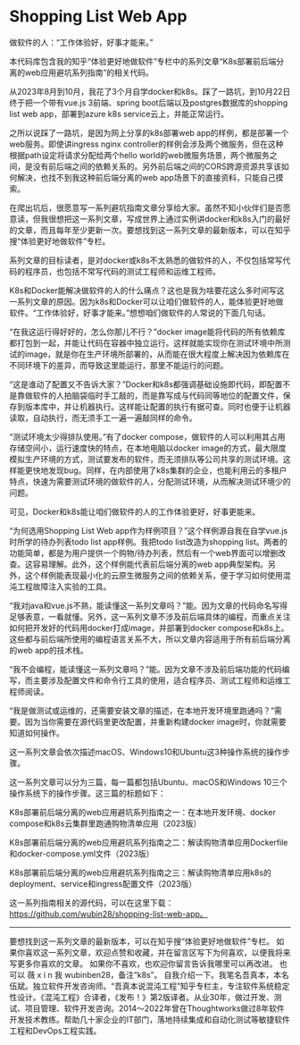 # Shopping List Web App

做软件的人：“工作体验好，好事才能来。”

本代码库包含我的知乎“体验更好地做软件”专栏中的系列文章“K8s部署前后端分离的web应用避坑系列指南”的相关代码。

从2023年8月到10月，我花了3个月自学docker和k8s。踩了一路坑，到10月22日终于把一个带有vue.js 3前端、spring boot后端以及postgres数据库的shopping list web app，部署到azure k8s service云上，并能正常运行。

之所以说踩了一路坑，是因为网上分享的k8s部署web app的样例，都是部署一个web服务。即使讲ingress nginx controller的样例会涉及两个微服务，但在这种根据path设定将请求分配给两个hello world的web微服务场景，两个微服务之间，是没有前后端之间的依赖关系的。另外前后端之间的CORS跨源资源共享该如何解决，也找不到我这种前后端分离的web app场景下的直接资料，只能自己摸索。

在爬出坑后，很愿意写一系列避坑指南文章分享给大家。虽然不知小伙伴们是否愿意读，但我很想把这一系列文章，写成世界上通过实例讲docker和k8s入门的最好的文章，而且每年至少更新一次。要想找到这一系列文章的最新版本，可以在知乎搜“体验更好地做软件”专栏。

系列文章的目标读者，是对docker或k8s不太熟悉的做软件的人，不仅包括常写代码的程序员，也包括不常写代码的测试工程师和运维工程师。

K8s和Docker能解决做软件的人的什么痛点？这也是我为啥要花这么多时间写这一系列文章的原因。因为k8s和Docker可以让咱们做软件的人，能体验更好地做软件。“工作体验好，好事才能来。”想想咱们做软件的人常说的下面几句话。

“在我这运行得好好的，怎么你那儿不行？”docker image能将代码的所有依赖库都打包到一起，并能让代码在容器中独立运行。这样就能实现你在测试环境中所测试的image，就是你在生产环境所部署的，从而能在很大程度上解决因为依赖库在不同环境下的差异，而导致这里能运行，那里不能运行的问题。

“这是谁动了配置又不告诉大家？”Docker和k8s都强调基础设施即代码，即配置不是靠做软件的人拍脑袋临时手工敲的，而是靠写成与代码同等地位的配置文件，保存到版本库中，并让机器执行。这样能让配置的执行有据可查。同时也便于让机器读取，自动执行，而无须手工一遍一遍敲同样的命令。

“测试环境太少得排队使用。”有了docker compose，做软件的人可以利用其占用存储空间小，运行速度快的特点，在本地电脑以docker image的方式，最大限度模拟生产环境的方式，测试要发布的软件，而无须排队等公司共享的测试环境。这样能更快地发现bug。同样，在内部使用了k8s集群的企业，也能利用云的多租户特点，快速为需要测试环境的做软件的人，分配测试环境，从而解决测试环境少的问题。

可见，Docker和k8s能让咱们做软件的人的工作体验更好，好事更能来。

“为何选用Shopping List Web app作为样例项目？”这个样例源自我在自学vue.js时所学的待办列表todo list app样例。我把todo list改造为shopping list。两者的功能简单，都是为用户提供一个购物/待办列表，然后有一个web界面可以增删改查。这容易理解。此外，这个样例能代表前后端分离的web app典型架构。另外，这个样例能表现最小化的云原生微服务之间的依赖关系，便于学习如何使用混沌工程故障注入实验的工具。

“我对java和vue.js不熟，能读懂这一系列文章吗？”能。因为文章的代码命名写得足够表意，一看就懂。另外，这一系列文章不涉及前后端具体的编程，而重点关注如何把开发好的代码用docker打成image，并部署到docker compose和k8s上。这些都与前后端所使用的编程语言关系不大，所以文章内容适用于所有前后端分离的web app的技术栈。

“我不会编程，能读懂这一系列文章吗？”能。因为文章不涉及前后端功能的代码编写，而主要涉及配置文件和命令行工具的使用，适合程序员、测试工程师和运维工程师阅读。

“我是做测试或运维的，还需要安装文章的描述，在本地开发环境里跑通吗？”需要。因为当你需要在源代码里更改配置，并重新构建docker image时，你就需要知道如何操作。

这一系列文章会依次描述macOS、Windows10和Ubuntu这3种操作系统的操作步骤。

这一系列文章可以分为三篇，每一篇都包括Ubuntu、macOS和Windows 10三个操作系统下的操作步骤。这三篇的标题如下：

K8s部署前后端分离的web应用避坑系列指南之一：在本地开发环境、docker compose和k8s云集群里跑通购物清单应用（2023版）

K8s部署前后端分离的web应用避坑系列指南之二：解读购物清单应用Dockerfile和docker-compose.yml文件（2023版）

K8s部署前后端分离的web应用避坑系列指南之三：解读购物清单应用k8s的deployment、service和ingress配置文件（2023版）

这一系列指南相关的源代码，可以在这里下载：https://github.com/wubin28/shopping-list-web-app。

---
要想找到这一系列文章的最新版本，可以在知乎搜“体验更好地做软件”专栏。
如果你喜欢这一系列文章，欢迎点赞和收藏，并在留言区写下为何喜欢，以便我将来写更多你喜欢的文章。
如果你不喜欢，也欢迎你留言告诉我哪里可以再改进。
也可以 薇 x i n 我 wubinben28，备注“k8s”。
自我介绍一下。我笔名吾真本，本名伍斌。独立软件开发咨询师。“吾真本说混沌工程”知乎专栏主，专注软件系统稳定性设计。《混沌工程》合译者，《发布！》第2版译者。从业30年，做过开发、测试、项目管理、软件开发咨询。2014～2022年曾在Thoughtworks做过8年软件开发技术教练。帮助几十家企业的IT部门，落地持续集成和自动化测试等敏捷软件工程和DevOps工程实践。
